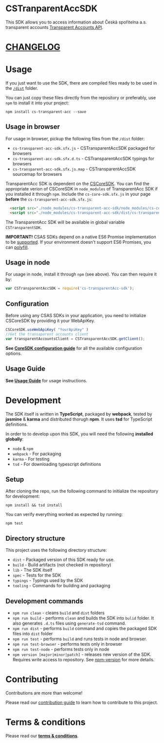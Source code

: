 # CSTranparentAccSDK
This SDK allows you to access information about Česká spořitelna a.s. transparent accounts [Transparent Accounts API](http://docs.ext0csastransparentaccounts.apiary.io/).

# [CHANGELOG](CHANGELOG.md)

# Usage

If you just want to use the SDK, there are compiled files ready to be used in the [`/dist`](./dist) folder.

You can just copy these files directly from the repository or preferably, use `npm` to install it into your project:

```
npm install cs-transparent-acc --save
```

## Usage in browser
For usage in browser, pickup the following files from the `/dist` folder:
* `cs-transparent-acc-sdk.sfx.js` - CSTransparentAccSDK packaged for browsers
* `cs-transparent-acc-sdk.sfx.d.ts` - CSTransparentAccSDK typings for browsers
* `cs-transparent-acc-sdk.sfx.js.map` - CSTransparentAccSDK sourcemap for browsers


TransparentAcc SDK is dependent on the [CSCoreSDK](https://github.com/Ceskasporitelna/cs-core-sdk-js).
You can find the appropriate verion of CSCoreSDK in `node_modules` of TransparentAcc SDK if you installed it through `npm`.
Include the `cs-core-sdk.sfx.js` in your page **before** the `cs-transparent-acc-sdk.sfx.js`:

```html
  <script src="./node_modules/cs-transparent-acc-sdk/node_modules/cs-core-sdk/dist/cs-core-sdk.sfx.js"></script>
  <script src="./node_modules/cs-transparent-acc-sdk/dist/cs-transparent-acc-sdk.sfx.js"></script>
```

The TransparentAcc SDK will be available in global variable `CSTransparentSDK`.

**IMPORTANT!** CSAS SDKs depend on a native ES6 Promise implementation to be [supported](http://caniuse.com/promises).
If your environment doesn't support ES6 Promises, you can [polyfill](https://github.com/jakearchibald/es6-promise).

## Usage in node
For usage in node, install it through `npm` (see above). You can then require it by:
```javascript
var CSTransparentAccSDK = require('cs-transparentAcc-sdk');
```


## Configuration
Before using any CSAS SDKs in your application, you need to initialize CSCoreSDK by providing it your WebApiKey.
```javascript
CSCoreSDK.useWebApiKey( "YourApiKey" )
//Get the transaparent accounts client
var transparentAccountsClient = CSTransparentAccSDK.getClient();
```
**See [CoreSDK configuration guide](https://github.com/Ceskasporitelna/cs-core-sdk-js/blob/master/docs/configuration.md)** for all the available configuration options.

## Usage Guide
**See [Usage Guide](./docs/transparent-acc.md)** for usage instructions.

# Development
The SDK itself is written in **TypeScript**, packaged by **webpack**, tested by **jasmine** & **karma** and distributed thorugh **npm**. It uses **tsd** for TypeScript definitions.

In order to to develop upon this SDK, you will need the following **installed globally**:

* `node` & `npm`
* `webpack` - For packaging
* `karma` - For testing
* `tsd` - For downloading typescript definitions

## Setup
After cloning the repo, run the following command to initialize the repository for development:

```
npm install && tsd install
```

You can verify everything worked as expected by running:
```
npm test
```

## Directory structure
This project uses the following directory structure:

* `dist` - Packaged version of this SDK ready for use.
* `build` - Build artifacts (not checked in repository)
* `lib` - The SDK itself
* `spec` - Tests for the SDK
* `typings` - Typings used by the SDK
* `tooling` - Commands for building and packaging

## Development commands

* `npm run clean` - cleans `build` and `dist` folders
* `npm run build` - performs `clean` and builds the SDK into `bulid` folder. It also generates `.d.ts` files using `generate-tsd` command.
* `npm run dist` - performs `build` command and copies the packaged SDK files into `dist` folder
* `npm run test` - performs `build` and runs tests in node and browser.
* `npm run test-browser` - performs tests only in browser
* `npm run test-node` - performs tests only in node
* `npm version [major|minor|patch]` - releases new version of the SDK. Requires write access to repository. See [npm-version](https://docs.npmjs.com/cli/version) for more details.



# Contributing
Contributions are more than welcome!

Please read our [contribution guide](CONTRIBUTING.md) to learn how to contribute to this project.

# Terms & conditions
Please read our [**terms & conditions**](LICENSE.md).